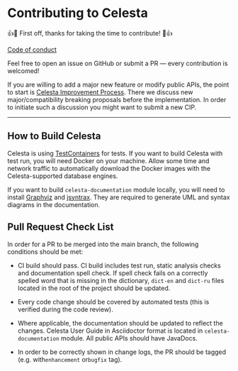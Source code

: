 # Contributing to Celesta

:+1::tada: First off, thanks for taking the time to contribute! :tada::+1:

[Code of conduct](CODE_OF_CONDUCT.md)

Feel free to open an issue on GitHub or submit a PR — every contribution is welcomed!

If you are willing to add a major new feature or modify public APIs, the point to start is [Celesta Improvement Process](https://github.com/courseorchestra/cip).
There we discuss new major/compatibility breaking proposals before the implementation. In order to initiate such a discussion you might want to submit a new CIP.

---

## How to Build Celesta

Celesta is using [TestContainers](https://www.testcontainers.org/) for tests. If you want to build Celesta with test run, you will need Docker on your machine. Allow some time and network traffic to automatically download the Docker images with the Celesta-supported database engines.

If you want to build `celesta-documentation` module locally, you will need to install [Graphviz](https://www.graphviz.org/) and [jsyntrax](https://github.com/atp-mipt/jsyntrax). They are required to generate UML and syntax diagrams in the documentation.

## Pull Request Check List

In order for a PR to be merged into the main branch, the following conditions should be met:

* CI build should pass. CI build includes test run, static analysis checks and documentation spell check.
If spell check fails on a correctly spelled word that is missing in the dictionary, `dict-en` and `dict-ru` files located in the root of the project should be updated.

* Every code change should be covered by automated tests (this is verified during the code review).

* Where applicable, the documentation should be updated to reflect the changes. Celesta User Guide in Asciidoctor format is located in `celesta-documentation` module.
All public APIs should have JavaDocs.

* In order to be correctly shown in change logs, the PR should be tagged (e.g. with`enhancement` or`bugfix` tag).